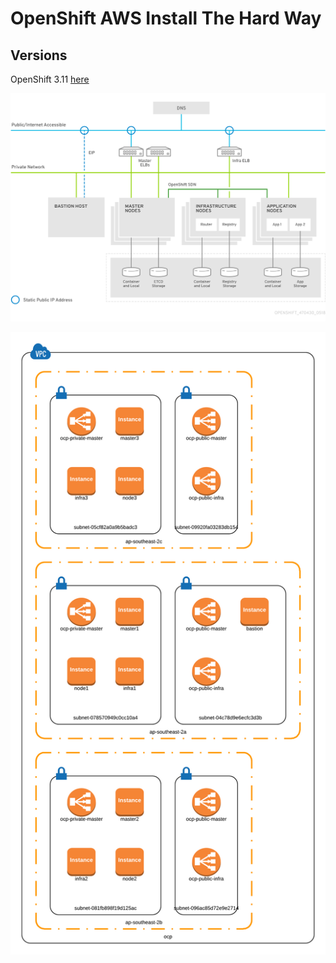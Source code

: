 # OpenShift AWS Install The Hard Way

## Versions
OpenShift 3.11 [here](ocp-3.11.md)

![architecture](images/topology.png)

![architecture](images/aws-ocp.png)

